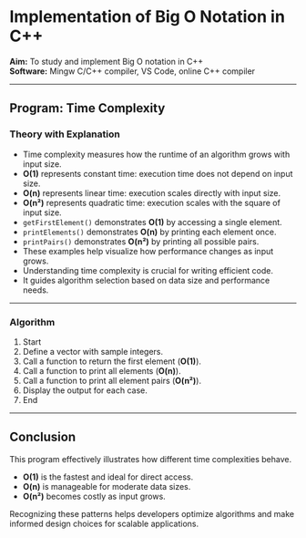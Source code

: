 # Implementation of Big O Notation in C++

**Aim:** To study and implement Big O notation in C++  
**Software:** Mingw C/C++ compiler, VS Code, online C++ compiler  

---

## Program: Time Complexity

### Theory with Explanation

- Time complexity measures how the runtime of an algorithm grows with input size.
- **O(1)** represents constant time: execution time does not depend on input size.
- **O(n)** represents linear time: execution scales directly with input size.
- **O(n²)** represents quadratic time: execution scales with the square of input size.
- `getFirstElement()` demonstrates **O(1)** by accessing a single element.
- `printElements()` demonstrates **O(n)** by printing each element once.
- `printPairs()` demonstrates **O(n²)** by printing all possible pairs.
- These examples help visualize how performance changes as input grows.
- Understanding time complexity is crucial for writing efficient code.
- It guides algorithm selection based on data size and performance needs.

---

### Algorithm

1. Start
2. Define a vector with sample integers.
3. Call a function to return the first element (**O(1)**).
4. Call a function to print all elements (**O(n)**).
5. Call a function to print all element pairs (**O(n²)**).
6. Display the output for each case.
7. End

---

## Conclusion

This program effectively illustrates how different time complexities behave.  
- **O(1)** is the fastest and ideal for direct access.  
- **O(n)** is manageable for moderate data sizes.  
- **O(n²)** becomes costly as input grows.  

Recognizing these patterns helps developers optimize algorithms and make informed design choices for scalable applications.
